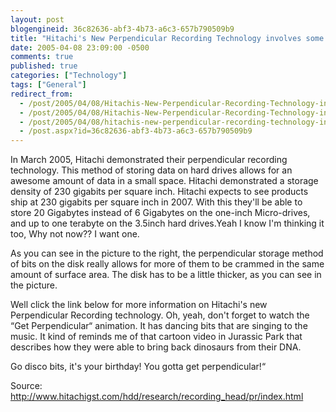 ```yaml
---
layout: post
blogengineid: 36c82636-abf3-4b73-a6c3-657b790509b9
title: "Hitachi's New Perpendicular Recording Technology involves some bits that dance to the music"
date: 2005-04-08 23:09:00 -0500
comments: true
published: true
categories: ["Technology"]
tags: ["General"]
redirect_from: 
  - /post/2005/04/08/Hitachis-New-Perpendicular-Recording-Technology-involves-some-bits-that-dance-to-the-music.aspx
  - /post/2005/04/08/Hitachis-New-Perpendicular-Recording-Technology-involves-some-bits-that-dance-to-the-music
  - /post/2005/04/08/hitachis-new-perpendicular-recording-technology-involves-some-bits-that-dance-to-the-music
  - /post.aspx?id=36c82636-abf3-4b73-a6c3-657b790509b9
---
```


In March 2005, Hitachi demonstrated their perpendicular recording technology. This method of storing data on hard drives allows for an awesome amount of data in a small space. Hitachi demonstrated a storage density of 230 gigabits per square inch. Hitachi expects to see products ship at 230 gigabits per square inch in 2007. With this they'll be able to store 20 Gigabytes instead of 6 Gigabytes on the one-inch Micro-drives, and up to one terabyte on the 3.5inch hard drives.Yeah I know I'm thinking it too, Why not now?? I want one.

As you can see in the picture to the right, the perpendicular storage method of bits on the disk really allows for more of them to be crammed in the same amount of surface area. The disk has to be a little thicker, as you can see in the picture.

Well click the link below for more information on Hitachi's new Perpendicular Recording technology. Oh, yeah, don't forget to watch the &ldquo;Get Perpendicular&ldquo; animation. It has dancing bits that are singing to the music. It kind of reminds me of that cartoon video in Jurassic Park that describes how they were able to bring back dinosaurs from their DNA.

Go disco bits, it's your birthday! You gotta get perpendicular!&ldquo;

Source: <a href="http://www.hitachigst.com/hdd/research/recording_head/pr/index.html">http://www.hitachigst.com/hdd/research/recording_head/pr/index.html</a>
